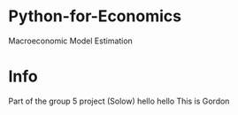 # Python-for-Economics
Macroeconomic Model Estimation

# Info
Part of the group 5 project (Solow)
 hello hello This is Gordon 
